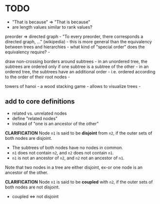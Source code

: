 
<!-- ======================================================================= -->
# TODO

* "That is because" => "That is because"
* are length values similar to rank values?

preorder => directed graph -
"To every preorder, there corresponds a directed graph, ..." (wikipedia) -
this is more general than the equivalency between trees and hierarchies -
what kind of "special order" does the equivalency require? -

draw non-crossing borders around subtrees -
in an unordered tree, the subtrees are ordered only if
one subtree is a subtree of the other -
in an ordered tree, the subtrees have an additional order -
i.e. ordered according to the order of their root nodes -

towers of hanoi -
a wood stacking game -
allows to visualize trees -

<!-- ======================================================================= -->
## add to core definitions

* related vs. unrelated nodes
* define "related nodes"
* instead of "one is an ancestor of the other"

**CLARIFICATION**
Node `n1` is said to be **disjoint** from `n2`,
if the outer sets of both nodes are disjoint.

* The subtrees of both nodes have no nodes in common.
* `n1` does not contain `n2`, and `n2` does not contain `n1`.
* `n1` is not an ancestor of `n2`, and `n2` not an ancestor of `n1`.

Note that two nodes in a tree are either disjoint,
ex-or one node is an ancestor of the other.

**CLARIFICATION**
Node `n1` is said to be **coupled** with `n2`,
if the outer sets of both nodes are not disjoint.

* coupled <=> not disjoint
